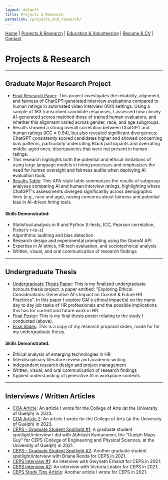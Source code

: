 ```yaml
---
layout: default
title: Projects & Research
permalink: /projects_and_research/
---
```


[Home](/) | [Projects & Research](/projects_and_research) | [Education & Volunteering](/education_and_volunteering) | [Resume & CV](/resume_and_cv) | [Contact](/contact)


# Projects & Research
* * *

## Graduate Major Research Project 
-   [Final Research Paper](/img/ElianasMRP.pdf): This project investigates the reliability, alignment, and fairness of ChatGPT-generated interview evaluations compared to human ratings in automated video interview (AVI) settings. Using a sample of 183 transcribed candidate responses, I assessed how closely AI-generated scores matched those of trained human evaluators, and whether this alignment varied across gender, race, and age subgroups.
- Results showed a strong overall correlation between ChatGPT and human ratings (ICC = 0.94), but also revealed significant divergences: ChatGPT consistently scored candidates higher and showed concerning bias patterns, particularly underrating Black participants and overrating middle-aged ones; discrepancies that were not present in human ratings.
- This research highlights both the potential and ethical limitations of using large language models in hiring processes and emphasizes the need for human oversight and fairness audits when deploying AI evaluation tools.
- [Results Table](/img/APAtable.pdf): This APA-style table summarizes the results of subgroup analyses comparing AI and human interview ratings, highlighting where ChatGPT's assessments diverged significantly across demographic lines (e.g., race and age), raising concerns about fairness and potential bias in AI-driven hiring tools.

#### Skills Demonstrated:
- Statistical analysis in R and Python (t-tests, ICC, Pearson correlation, Fisher’s r-to-z)
- Algorithmic auditing and bias detection
- Research design and experimental prompting using the OpenAI API
- Expertise in AI ethics, HR tech evaluation, and sociotechnical analysis
- Written, visual, and oral communication of research findings

* * *

## Undergraduate Thesis
-   [Undergraduate Thesis Paper](/img/final_paper.pdf):  This is my finalized undergraduate honours thesis project, a paper entitled: "Exploring Ethical Considerations: Generative AI's Impact on Current & Future HR Practices". In this paper I explore GAI's ethical impact(s) on the many day to day job tasks of HR professionals and the possible implications this has for current and future work in HR.
-   [Final Poster](/img/final_poster.pdf): This is my final thesis poster relating to the study I conducted (above). 
-   [Final Slides](/img/final_slides.pdf): This is a copy of my research proposal slides, made for for my undergraduate thesis.

#### Skills Demonstrated:
- Ethical analysis of emerging technologies in HR
- Interdisciplinary literature review and academic writing
- Independent research design and project management
- Written, visual, and oral communication of research findings
- Applied understanding of generative AI in workplace contexts

* * *

## Interviews / Written Articles 
  - [COA Article](https://www.uoguelph.ca/arts/college/news/artworks-university-guelph-art-collection-view-mcmichael-summer): An article I wrote for the College of Arts (at the University of Guelph) in 2023.
  - [COA Article 2](https://www.uoguelph.ca/arts/sets/news/unveiling-future-food-visions-guelphs-culinary-tale-crafted-theatre-students-faculty): An article I wrote for the College of Arts (at the University of Guelph) in 2023.
  - [CEPS - Graduate Student Spotlight #1](https://csahs.uoguelph.ca/news/2021/03/abhilash-kantamneni-spotlight-guelph-maps-guy): A graduate student spotlight/interview I did with Abhilash Kantamneni, the "Guelph Maps Guy" for CEPS (College of Engineering and Physical Sciences, at the University of Guelph) in 2021.
  - [CEPS - Graduate Student Spotlight #2](https://csahs.uoguelph.ca/news/2021/05/briana-renda-spotlight-epidemic-vaping): Another graduate student spotlight/interview with Briana Renda for CEPS in 2021.
  - [CEPS Interview #1](https://www.uoguelph.ca/ceps/news/2021/10/qa-gwyneth-erhardt): An interview with Gwyneth Erhardt for CEPS in 2021.
  - [CEPS Interview #2](https://www.uoguelph.ca/ceps/news/2021/11/qa-victoria-leaker): An interview with Victoria Leaker for CEPS in 2021.
  - [CEPS Study Tips Article](https://www.uoguelph.ca/ceps/news/2021/12/ceps-exam-season-study-tips): Another article I wrote for CEPS in 2021.

